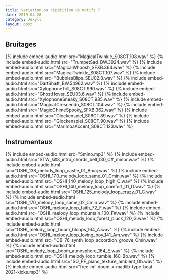 ```yaml
---
title: Variation ou répétition de motifs ?
date: 2019-04-28
category: Jekyll
layout: post
---
```


## Bruitages

{% include embed-audio.html src="MagicalTwinkle_S08CT.108.wav" %}
{% include embed-audio.html src="TrumpetSad_BW.3924.wav" %}
{% include embed-audio.html src="MagicalWhoosh_SFXB.364.wav" %}
{% include embed-audio.html src="MagicalTwinkle_S08CT.107.wav" %}
{% include embed-audio.html src="BubblesBlips_SEU02.8.wav" %}
{% include embed-audio.html src="DartShaft_BW.54962.wav" %}
{% include embed-audio.html src="XylophoneTrill_S08CT.990.wav" %}
{% include embed-audio.html src="GhostHover_SEU03.6.wav" %}
{% include embed-audio.html src="XylophoneSneaky_S08CT.985.wav" %}
{% include embed-audio.html src="MagicalCrescendo_S08CT.104.wav" %}
{% include embed-audio.html src="MagicChimeSpooky_SFXB.362.wav" %}
{% include embed-audio.html src="Glockenspiel_S08CT.89.wav" %}
{% include embed-audio.html src="Glockenspiel_S08CT.90.wav" %}
{% include embed-audio.html src="MarimbaAccent_S08CT.123.wav" %}

## Instrumentaux
{% include embed-audio.html src="Smino.mp3" %}
{% include embed-audio.html src="STW_kit3_intro_chords_bell_130_C#_minor.wav" %}
{% include embed-audio.html src="OSHI_138_melody_loop_castle_01_Bmaj.wav" %}
{% include embed-audio.html src="OSHI_170_melody_loop_same_01_Cmin.wav" %}
{% include embed-audio.html src="OSHI_140_melody_loop_high_C.wav" %}
{% include embed-audio.html src="OSHI_140_melody_loop_comfort_01_D.wav" %}
{% include embed-audio.html src="OSHI_125_melody_loop_crazy_01_C.wav" %}
{% include embed-audio.html src="OSHI_170_melody_loop_same_02_Cmin.wav" %}
{% include embed-audio.html src="OSHI_melody_loop_faith_72_F.wav" %}
{% include embed-audio.html src="OSHI_melody_loop_mountain_100_F#.wav" %}
{% include embed-audio.html src="OSHI_melody_loop_forest_pluck_120_G.wav" %}
{% include embed-audio.html src="OSHI_melody_loop_boom_bloops_164_A.wav" %}
{% include embed-audio.html src="OSHI_melody_loop_loving_boy_141_Am.wav" %}
{% include embed-audio.html src="CB_76_synth_loop_accordion_groove_Cmin.wav" %}
{% include embed-audio.html src="OSHI_melody_loop_boom_atmosphere_164_E.wav" %}
{% include embed-audio.html src="OSHI_melody_loop_tumble_160_Bb.wav" %}
{% include embed-audio.html src="SO_PF_piano_texture_ambient_Gb.wav" %}
{% include embed-audio.html src="free-mf-doom-x-madlib-type-beat-2021-kicks.mp3" %}